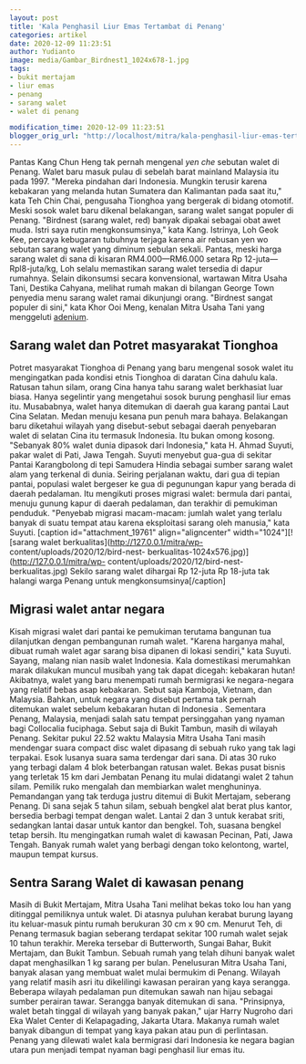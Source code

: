 ```yaml
---
layout: post
title: 'Kala Penghasil Liur Emas Tertambat di Penang'
categories: artikel
date: 2020-12-09 11:23:51
author: Yudianto
image: media/Gambar_Birdnest1_1024x678-1.jpg
tags:
- bukit mertajam
- liur emas
- penang
- sarang walet
- walet di penang

modification_time: 2020-12-09 11:23:51
blogger_orig_url: "http://localhost/mitra/kala-penghasil-liur-emas-tertambat-di.html"
---
```


Pantas Kang Chun Heng tak pernah mengenal _yen che_ sebutan walet di Penang.
Walet baru masuk pulau di sebelah barat mainland Malaysia itu pada 1997.
"Mereka pindahan dari Indonesia. Mungkin terusir karena kebakaran yang melanda
hutan Sumatera dan Kalimantan pada saat itu," kata Teh Chin Chai, pengusaha
Tionghoa yang bergerak di bidang otomotif. Meski sosok walet baru dikenal
belakangan, sarang walet sangat populer di Penang. "Birdnest (sarang walet,
red) banyak dipakai sebagai obat awet muda. Istri saya rutin mengkonsumsinya,"
kata Kang. Istrinya, Loh Geok Kee, percaya kebugaran tubuhnya terjaga karena
air rebusan yen wo sebutan sarang walet yang diminum sebulan sekali. Pantas,
meski harga sarang walet di sana di kisaran RM4.000—RM6.000 setara Rp
12-juta—Rpl8-juta/kg, Loh selalu memastikan sarang walet tersedia di dapur
rumahnya. Selain dikonsumsi secara konvensional, wartawan Mitra Usaha Tani,
Destika Cahyana, melihat rumah makan di bilangan George Town penyedia menu
sarang walet ramai dikunjungi orang. "Birdnest sangat populer di sini," kata
Khor Ooi Meng, kenalan Mitra Usaha Tani yang menggeluti
[adenium](http://127.0.0.1/mitra/topik/adenium "adenium").

## Sarang walet dan Potret masyarakat Tionghoa

Potret masyarakat Tionghoa di Penang yang baru mengenal sosok walet itu
mengingatkan pada kondisi etnis Tionghoa di daratan Cina dahulu kala. Ratusan
tahun silam, orang Cina hanya tahu sarang walet berkhasiat luar biasa. Hanya
segelintir yang mengetahui sosok burung penghasil liur emas itu. Musababnya,
walet hanya ditemukan di daerah gua karang pantai Laut Cina Selatan. Medan
menuju kesana pun penuh mara bahaya. Belakangan baru diketahui wilayah yang
disebut-sebut sebagai daerah penyebaran walet di selatan Cina itu termasuk
Indonesia. Itu bukan omong kosong. "Sebanyak 80% walet dunia dipasok dari
Indonesia," kata H. Ahmad Suyuti, pakar walet di Pati, Jawa Tengah. Suyuti
menyebut gua-gua di sekitar Pantai Karangbolong di tepi Samudera Hindia
sebagai sumber sarang walet alam yang terkenal di dunia. Seiring perjalanan
waktu, dari gua di tepian pantai, populasi walet bergeser ke gua di pegunungan
kapur yang berada di daerah pedalaman. Itu mengikuti proses migrasi walet:
bermula dari pantai, menuju gunung kapur di daerah pedalaman, dan terakhir di
pemukiman penduduk. "Penyebab migrasi macam-macam: jumlah walet yang terlalu
banyak di suatu tempat atau karena eksploitasi sarang oleh manusia," kata
Suyuti. [caption id="attachment_19761" align="aligncenter"
width="1024"][![sarang walet berkualitas](http://127.0.0.1/mitra/wp-
content/uploads/2020/12/bird-nest-
berkualitas-1024x576.jpg)](http://127.0.0.1/mitra/wp-
content/uploads/2020/12/bird-nest-berkualitas.jpg) Sekilo sarang walet
dihargai Rp 12-juta Rp 18-juta tak halangi warga Penang untuk
mengkonsumsinya[/caption]

## Migrasi walet antar negara

Kisah migrasi walet dari pantai ke pemukiman terutama bangunan tua dilanjutkan
dengan pembangunan rumah walet. "Karena harganya mahal, dibuat rumah walet
agar sarang bisa dipanen di lokasi sendiri," kata Suyuti. Sayang, malang nian
nasib walet Indonesia. Kala domestikasi merumahkan marak dilakukan muncul
musibah yang tak dapat dicegah: kebakaran hutan! Akibatnya, walet yang baru
menempati rumah bermigrasi ke negara-negara yang relatif bebas asap kebakaran.
Sebut saja Kamboja, Vietnam, dan Malaysia. Bahkan, untuk negara yang disebut
pertama tak pernah ditemukan walet sebelum kebakaran hutan di Indonesia .
Sementara Penang, Malaysia, menjadi salah satu tempat persinggahan yang nyaman
bagi Collocalia fuciphaga. Sebut saja di Bukit Tambun, masih di wilayah
Penang. Sekitar pukul 22.52 waktu Malaysia Mitra Usaha Tani masih mendengar
suara compact disc walet dipasang di sebuah ruko yang tak lagi terpakai. Esok
lusanya suara sama terdengar dari sana. Di atas 30 ruko yang terbagi dalam 4
blok beterbangan ratusan walet. Bekas pusat bisnis yang terletak 15 km dari
Jembatan Penang itu mulai didatangi walet 2 tahun silam. Pemilik ruko mengalah
dan membiarkan walet menghuninya. Pemandangan yang tak terduga justru ditemui
di Bukit Mertajam, seberang Penang. Di sana sejak 5 tahun silam, sebuah
bengkel alat berat plus kantor, bersedia berbagi tempat dengan walet. Lantai 2
dan 3 untuk kerabat sriti, sedangkan lantai dasar untuk kantor dan bengkel.
Toh, suasana bengkel tetap bersih. Itu mengingatkan rumah walet di kawasan
Pecinan, Pati, Jawa Tengah. Banyak rumah walet yang berbagi dengan toko
kelontong, wartel, maupun tempat kursus.

## Sentra Sarang Walet di kawasan penang

Masih di Bukit Mertajam, Mitra Usaha Tani melihat bekas toko lou han yang
ditinggal pemiliknya untuk walet. Di atasnya puluhan kerabat burung layang itu
keluar-masuk pintu rumah berukuran 30 cm x 90 cm. Menurut Teh, di Penang
termasuk bagian seberang terdapat sekitar 100 rumah walet sejak 10 tahun
terakhir. Mereka tersebar di Butterworth, Sungai Bahar, Bukit Mertajam, dan
Bukit Tambun. Sebuah rumah yang telah dihuni banyak walet dapat menghasilkan 1
kg sarang per bulan. Penelusuran Mitra Usaha Tani, banyak alasan yang membuat
walet mulai bermukim di Penang. Wilayah yang relatif masih asri itu
dikelilingi kawasan perairan yang kaya serangga. Beberapa wilayah pedalaman
pun ditemukan sawah nan hijau sebagai sumber perairan tawar. Serangga banyak
ditemukan di sana. "Prinsipnya, walet betah tinggal di wilayah yang banyak
pakan," ujar Harry Nugroho dari Eka Walet Center di Kelapagading, Jakarta
Utara. Makanya rumah walet banyak dibangun di tempat yang kaya pakan atau pun
di perlintasan. Penang yang dilewati walet kala bermigrasi dari Indonesia ke
negara bagian utara pun menjadi tempat nyaman bagi penghasil liur emas itu.


